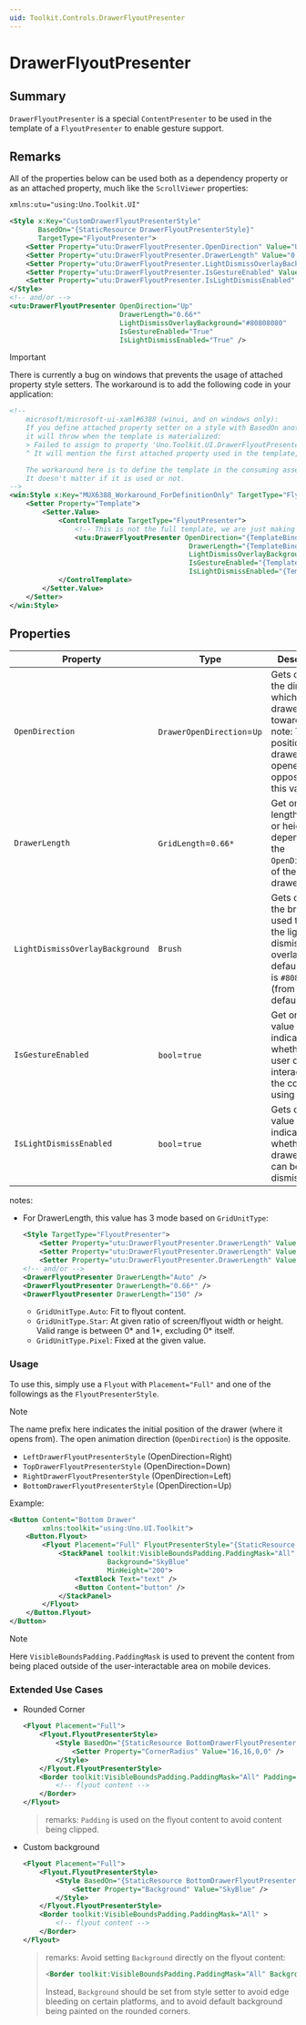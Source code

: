 ```yaml
---
uid: Toolkit.Controls.DrawerFlyoutPresenter
---
```

# DrawerFlyoutPresenter

## Summary

`DrawerFlyoutPresenter` is a special `ContentPresenter` to be used in the template of a `FlyoutPresenter` to enable gesture support.

## Remarks

All of the properties below can be used both as a dependency property or as an attached property, much like the `ScrollViewer` properties:

```xml
xmlns:utu="using:Uno.Toolkit.UI"

<Style x:Key="CustomDrawerFlyoutPresenterStyle"
       BasedOn="{StaticResource DrawerFlyoutPresenterStyle}"
       TargetType="FlyoutPresenter">
    <Setter Property="utu:DrawerFlyoutPresenter.OpenDirection" Value="Up" />
    <Setter Property="utu:DrawerFlyoutPresenter.DrawerLength" Value="0.66*" />
    <Setter Property="utu:DrawerFlyoutPresenter.LightDismissOverlayBackground" Value="#80808080" />
    <Setter Property="utu:DrawerFlyoutPresenter.IsGestureEnabled" Value="True" />
    <Setter Property="utu:DrawerFlyoutPresenter.IsLightDismissEnabled" Value="True" />
</Style>
<!-- and/or -->
<utu:DrawerFlyoutPresenter OpenDirection="Up"
                           DrawerLength="0.66*"
                           LightDismissOverlayBackground="#80808080"
                           IsGestureEnabled="True"
                           IsLightDismissEnabled="True" />
```

> [!IMPORTANT]
> There is currently a bug on windows that prevents the usage of attached property style setters. The workaround is to add the following code in your application:

```xml
<!--
    microsoft/microsoft-ui-xaml#6388 (winui, and on windows only):
    If you define attached property setter on a style with BasedOn another style with Template defined from a separate class library
    it will throw when the template is materialized:
    > Failed to assign to property 'Uno.Toolkit.UI.DrawerFlyoutPresenter.OpenDirection'.
    ^ It will mention the first attached property used in the template, regardless of which attached property setter that triggered it.

    The workaround here is to define the template in the consuming assembly again.
    It doesn't matter if it is used or not.
-->
<win:Style x:Key="MUX6388_Workaround_ForDefinitionOnly" TargetType="FlyoutPresenter">
    <Setter Property="Template">
        <Setter.Value>
            <ControlTemplate TargetType="FlyoutPresenter">
                <!-- This is not the full template, we are just making explicit reference to these definitions below -->
                <utu:DrawerFlyoutPresenter OpenDirection="{TemplateBinding utu:DrawerFlyoutPresenter.OpenDirection}"
                                            DrawerLength="{TemplateBinding utu:DrawerFlyoutPresenter.DrawerLength}"
                                            LightDismissOverlayBackground="{TemplateBinding utu:DrawerFlyoutPresenter.LightDismissOverlayBackground}"
                                            IsGestureEnabled="{TemplateBinding utu:DrawerFlyoutPresenter.IsGestureEnabled}"
                                            IsLightDismissEnabled="{TemplateBinding utu:DrawerFlyoutPresenter.IsLightDismissEnabled}" />
            </ControlTemplate>
        </Setter.Value>
    </Setter>
</win:Style>
```

## Properties

| Property                        | Type                       | Description                                                                                                                              |
|---------------------------------|----------------------------|------------------------------------------------------------------------------------------------------------------------------------------|
| `OpenDirection`                 | `DrawerOpenDirection`=`Up` | Gets or sets the direction in which the drawer opens toward.<br/>note: The position of drawer when opened is the opposite of this value. |
| `DrawerLength`                  | `GridLength`=`0.66*`       | Get or sets the length (width or height depending on the `OpenDirection`) of the drawer.\*                                               |
| `LightDismissOverlayBackground` | `Brush`                    | Gets or sets the brush used to paint the light dismiss overlay. The default value is `#80808080` (from the default style).               |
| `IsGestureEnabled`              | `bool`=`true`              | Get or sets a value that indicates whether the user can interact with the control using gesture.                                         |
| `IsLightDismissEnabled`         | `bool`=`true`              | Gets or sets a value that indicates whether the drawer flyout can be light-dismissed.                                                    |

notes:

- For DrawerLength, this value has 3 mode based on `GridUnitType`:

    ```xml
    <Style TargetType="FlyoutPresenter">
        <Setter Property="utu:DrawerFlyoutPresenter.DrawerLength" Value="Auto" />
        <Setter Property="utu:DrawerFlyoutPresenter.DrawerLength" Value="0.66*" />
        <Setter Property="utu:DrawerFlyoutPresenter.DrawerLength" Value="150" />
    <!-- and/or -->
    <DrawerFlyoutPresenter DrawerLength="Auto" />
    <DrawerFlyoutPresenter DrawerLength="0.66*" />
    <DrawerFlyoutPresenter DrawerLength="150" />
    ```

  - `GridUnitType.Auto`: Fit to flyout content.
  - `GridUnitType.Star`: At given ratio of screen/flyout width or height. Valid range is between 0\* and 1\*, excluding 0\* itself.
  - `GridUnitType.Pixel`: Fixed at the given value.

### Usage

To use this, simply use a `Flyout` with `Placement="Full"` and one of the followings as the `FlyoutPresenterStyle`.

> [!NOTE]
> The name prefix here indicates the initial position of the drawer (where it opens from). The open animation direction (`OpenDirection`) is the opposite.
>
> - `LeftDrawerFlyoutPresenterStyle` (OpenDirection=Right)
> - `TopDrawerFlyoutPresenterStyle` (OpenDirection=Down)
> - `RightDrawerFlyoutPresenterStyle` (OpenDirection=Left)
> - `BottomDrawerFlyoutPresenterStyle` (OpenDirection=Up)

Example:

```xml
<Button Content="Bottom Drawer"
        xmlns:toolkit="using:Uno.UI.Toolkit">
    <Button.Flyout>
        <Flyout Placement="Full" FlyoutPresenterStyle="{StaticResource BottomDrawerFlyoutPresenterStyle}">
            <StackPanel toolkit:VisibleBoundsPadding.PaddingMask="All"
                        Background="SkyBlue"
                        MinHeight="200">
                <TextBlock Text="text" />
                <Button Content="button" />
            </StackPanel>
        </Flyout>
    </Button.Flyout>
</Button>
```

> [!NOTE]
> Here `VisibleBoundsPadding.PaddingMask` is used to prevent the content from being placed outside of the user-interactable area on mobile devices.

### Extended Use Cases

- Rounded Corner

    ```xml
    <Flyout Placement="Full">
        <Flyout.FlyoutPresenterStyle>
            <Style BasedOn="{StaticResource BottomDrawerFlyoutPresenterStyle}" TargetType="FlyoutPresenter">
                <Setter Property="CornerRadius" Value="16,16,0,0" />
            </Style>
        </Flyout.FlyoutPresenterStyle>
        <Border toolkit:VisibleBoundsPadding.PaddingMask="All" Padding="16,16,0,0">
            <!-- flyout content -->
        </Border>
    </Flyout>
    ```

    > remarks: `Padding` is used on the flyout content to avoid content being clipped.
- Custom background

    ```xml
    <Flyout Placement="Full">
        <Flyout.FlyoutPresenterStyle>
            <Style BasedOn="{StaticResource BottomDrawerFlyoutPresenterStyle}" TargetType="FlyoutPresenter">
                <Setter Property="Background" Value="SkyBlue" />
            </Style>
        </Flyout.FlyoutPresenterStyle>
        <Border toolkit:VisibleBoundsPadding.PaddingMask="All" >
            <!-- flyout content -->
        </Border>
    </Flyout>
    ```

    > remarks: Avoid setting `Background` directly on the flyout content:
    >
    > ```xml
    > <Border toolkit:VisibleBoundsPadding.PaddingMask="All" Background="SkyBlue">
    > ```
    >
    > Instead, `Background` should be set from style setter to avoid edge bleeding on certain platforms, and to avoid default background being painted on the rounded corners.

